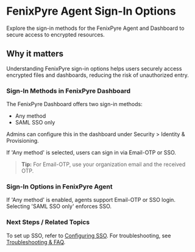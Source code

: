 # FenixPyre Agent Sign-In Options

Explore the sign-in methods for the FenixPyre Agent and Dashboard to secure access to encrypted resources.


## Why it matters
Understanding FenixPyre sign-in options helps users securely access encrypted files and dashboards, reducing the risk of unauthorized entry.

### Sign-In Methods in FenixPyre Dashboard
The FenixPyre Dashboard offers two sign-in methods:

- Any method
- SAML SSO only

Admins can configure this in the dashboard under Security > Identity & Provisioning.

If 'Any method' is selected, users can sign in via Email-OTP or SSO.

> **Tip:** For Email-OTP, use your organization email and the received OTP.

<!-- IMG:     ./media/05-user-guide/dashboard-signin-options.png | Alt: FenixPyre Dashboard sign-in configuration -->

### Sign-In Options in FenixPyre Agent
If 'Any method' is enabled, agents support Email-OTP or SSO login. Selecting 'SAML SSO only' enforces SSO.

<!-- IMG:     ./media/05-user-guide/agent-signin-options.png | Alt: FenixPyre Agent sign-in interface -->

### Next Steps / Related Topics
To set up SSO, refer to [Configuring SSO](/03-setup-&-installation/configure-sso). For troubleshooting, see [Troubleshooting & FAQ](/09-troubleshooting-&-faq).